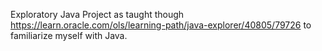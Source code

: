 Exploratory Java Project as taught though https://learn.oracle.com/ols/learning-path/java-explorer/40805/79726 to familiarize myself with Java.
